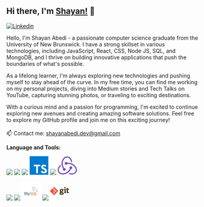 ## Hi there, I'm [Shayan!](https://shayanabedi.com) 👋

[![Linkedin](https://img.shields.io/badge/-LinkedIn-blue?style=flat&logo=Linkedin&logoColor=white)](https://www.linkedin.com/in/shayanabd/)
<br/>

Hello, I'm Shayan Abedi - a passionate computer science graduate from the University of New Brunswick. I have a strong skillset in various technologies, including JavaScript, React, CSS, Node JS, SQL, and MongoDB, and I thrive on building innovative applications that push the boundaries of what's possible. 

As a lifelong learner, I'm always exploring new technologies and pushing myself to stay ahead of the curve. In my free time, you can find me working on my personal projects, diving into Medium stories and Tech Talks on YouTube, capturing stunning photos, or traveling to exciting destinations.

With a curious mind and a passion for programming, I'm excited to continue exploring new avenues and creating amazing software solutions. Feel free to explore my GitHub profile and join me on this exciting journey!
<br/>
<br/>
<span>📫 Contact me: <a href="mailto:shayanabedi.dev@gmail.com">shayanabedi.dev@gmail.com</a></div>

</details> 
  
**Language and Tools:** 

<code><img height="50" src="https://github.com/konpa/devicon/blob/master/icons/html5/html5-original.svg"></code>
<code><img height="50" src="https://github.com/konpa/devicon/blob/master/icons/css3/css3-original.svg"></code>
<code><img height="50" src="https://github.com/konpa/devicon/blob/master/icons/javascript/javascript-plain.svg"></code>
<code><img height="50" src="https://github.com/devicons/devicon/blob/master/icons/typescript/typescript-original.svg"></code>
<code><img height="50" src="https://github.com/konpa/devicon/blob/master/icons/react/react-original-wordmark.svg"></code>
<code><img height="50" src="https://github.com/devicons/devicon/blob/master/icons/redux/redux-original.svg"></code>

<code><img height="50" src="https://github.com/konpa/devicon/blob/master/icons/nodejs/nodejs-original.svg"></code>
<code><img height="50" src="https://github.com/konpa/devicon/blob/master/icons/python/python-original.svg"></code>
<code><img height="50" src="https://raw.githubusercontent.com/github/explore/80688e429a7d4ef2fca1e82350fe8e3517d3494d/topics/mysql/mysql.png"></code>
<code><img height="50" src="https://github.com/konpa/devicon/blob/master/icons/mongodb/mongodb-original-wordmark.svg"></code>
<code><img height="50" src="https://raw.githubusercontent.com/github/explore/80688e429a7d4ef2fca1e82350fe8e3517d3494d/topics/git/git.png"></code>
<!-- 
![Shayan github stats](https://github-readme-stats.vercel.app/api?username=ShayanAbedi&show_icons=true&theme=tokyonight) -->
